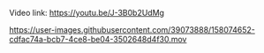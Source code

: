 Video link: https://youtu.be/J-3B0b2UdMg



https://user-images.githubusercontent.com/39073888/158074652-cdfac74a-bcb7-4ce8-be04-3502648d4f30.mov

